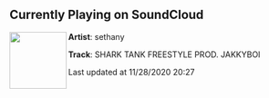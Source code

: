 ## Currently Playing on SoundCloud

[<img align="left" width="100" src="https://i1.sndcdn.com/artworks-000433570281-bykw99-t50x50.jpg">](https://soundcloud.com/little-sethany/shark-tank-freestyle)

**Artist**: sethany 

**Track**: SHARK TANK FREESTYLE PROD. JAKKYBOI

Last updated at 11/28/2020 20:27
